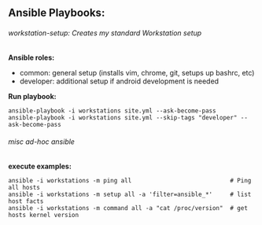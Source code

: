 ## Ansible Playbooks: 

###### workstation-setup: Creates my standard Workstation setup

**Ansible roles:**
- common: general setup (installs vim, chrome, git, setups up bashrc, etc)
- developer: additional setup if android development is needed

**Run playbook:**
```
ansible-playbook -i workstations site.yml --ask-become-pass
ansible-playbook -i workstations site.yml --skip-tags "developer" --ask-become-pass
```

###### misc ad-hoc ansible  
**execute examples:**
```
ansible -i workstations -m ping all                            # Ping all hosts
ansible -i workstations -m setup all -a 'filter=ansible_*'     # list host facts 
ansible -i workstations -m command all -a "cat /proc/version"  # get hosts kernel version 
```
